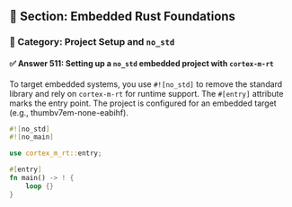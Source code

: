 ## 📘 Section: Embedded Rust Foundations  
### 🔹 Category: Project Setup and `no_std`  
#### ✅ Answer 511: Setting up a `no_std` embedded project with `cortex-m-rt`

To target embedded systems, you use `#![no_std]` to remove the standard library and rely on `cortex-m-rt` for runtime support. The `#[entry]` attribute marks the entry point. The project is configured for an embedded target (e.g., thumbv7em-none-eabihf).

```rust
#![no_std]
#![no_main]

use cortex_m_rt::entry;

#[entry]
fn main() -> ! {
    loop {}
}
```
